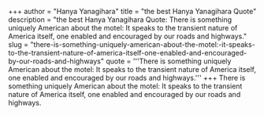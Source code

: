 +++
author = "Hanya Yanagihara"
title = "the best Hanya Yanagihara Quote"
description = "the best Hanya Yanagihara Quote: There is something uniquely American about the motel: It speaks to the transient nature of America itself, one enabled and encouraged by our roads and highways."
slug = "there-is-something-uniquely-american-about-the-motel:-it-speaks-to-the-transient-nature-of-america-itself-one-enabled-and-encouraged-by-our-roads-and-highways"
quote = '''There is something uniquely American about the motel: It speaks to the transient nature of America itself, one enabled and encouraged by our roads and highways.'''
+++
There is something uniquely American about the motel: It speaks to the transient nature of America itself, one enabled and encouraged by our roads and highways.
